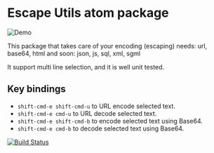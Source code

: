 # Escape Utils atom package
![Demo](https://raw.githubusercontent.com/BrightIT/escape-utils/master/demo.gif)

This package that takes care of your encoding (escaping) needs: url, base64,
html and soon: json, js, sql, xml, sgml

It support multi line selection, and it is well unit tested.

## Key bindings
 - `shift-cmd-e shift-cmd-u` to URL encode selected text.
 - `shift-cmd-e cmd-u` to URL decode selected text.
 - `shift-cmd-e shift-cmd-b` to encode selected text using Base64.
 - `shift-cmd-e cmd-b` to decode selected text using Base64.

[![Build Status](https://travis-ci.org/BrightIT/escape-utils.svg?branch=master)](https://travis-ci.org/BrightIT/escape-utils)
